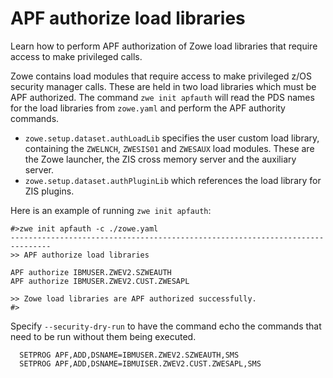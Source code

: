 # APF authorize load libraries

Learn how to perform APF authorization of Zowe load libraries that require access to make privileged calls.

Zowe contains load modules that require access to make privileged z/OS security manager calls.  These are held in two load libraries which must be APF authorized. The command `zwe init apfauth` will read the PDS names for the load libraries from `zowe.yaml` and perform the APF authority commands.  

- `zowe.setup.dataset.authLoadLib` specifies the user custom load library, containing the `ZWELNCH`, `ZWESIS01` and `ZWESAUX` load modules.  These are the Zowe launcher, the ZIS cross memory server and the auxiliary server.  
- `zowe.setup.dataset.authPluginLib` which references the load library for ZIS plugins.  

Here is an example of running `zwe init apfauth`: 

```
#>zwe init apfauth -c ./zowe.yaml
-------------------------------------------------------------------------------
>> APF authorize load libraries

APF authorize IBMUSER.ZWEV2.SZWEAUTH
APF authorize IBMUSER.ZWEV2.CUST.ZWESAPL

>> Zowe load libraries are APF authorized successfully.
#>
```

Specify `--security-dry-run` to have the command echo the commands that need to be run without them being executed.  

```
  SETPROG APF,ADD,DSNAME=IBMUSER.ZWEV2.SZWEAUTH,SMS
  SETPROG APF,ADD,DSNAME=IBMUISER.ZWEV2.CUST.ZWESAPL,SMS
```